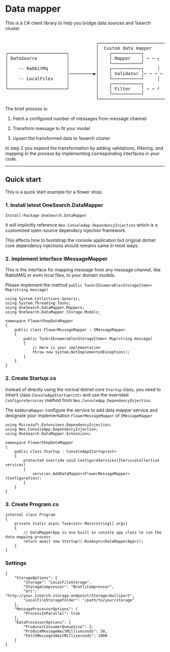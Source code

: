 # Data mapper

This is a C# client library to help you bridge data sources and 1search cluster.

<pre>

                                  ┌────────────────────────────────────────────────────────┐                                 
                                  │  Custom data mapper                                    │                                 
┌──────────────────────┐          │    ┌───────────┐                                       │                                 
│ DataSource           │          │    │ Mapper    │ ─ ─ ┐                                 │                                 
│                      │          │    └───────────┘           ┌────────────────────────┐  │           ┌────────────────────┐
│    -- RabbitMq       │          │    ┌───────────┐     │     │                        │  │           │                    │
│                      │─────────▶│    │ Validator │─ ─ ─ ─ ─ ─│  1search data mapper   │  │──────────▶│  1search service   │
│    -- LocalFiles     │          │    └───────────┘     │     │                        │  │           │                    │
│                      │          │    ┌───────────┐           └────────────────────────┘  │           └────────────────────┘
└──────────────────────┘          │    │ Filter    │ ─ ─ ┘                                 │                                 
                                  │    └───────────┘                                       │                                 
                                  └────────────────────────────────────────────────────────┘                                 
</pre>


The brief process is:

1. Fetch a configured number of messages from message channel

2. Transform message to fit your model

3. Upsert the transformed data to 1search cluster

In step 2 you expend the transformation by adding validations, filtering, and mapping in the process by implementing corresponding interfaces in your code.


---

## Quick start
This is a quick start example for a flower shop.


### 1. Install latest OneSearch.DataMapper 

`Install-Package OneSearch.DataMapper`


It will implicitly reference `Neo.ConsoleApp.DependencyInjection` which is a customized open-source dependecy injection framework.

This affects how to bootstrap the console application but original dotnet core dependency injections should remains same in most ways.

### 2. Implement interface IMessageMapper
This is the interface for mapping message from any message channel, like RabbitMQ or even local files, to your domain models.


Please implement the method `public Task<IEnumerable<StorageItem>> Map(string message)`
```
using System.Collections.Generic;
using System.Threading.Tasks;
using OneSearch.DataMapper.Mappers;
using OneSearch.DataMapper.Storage.Models;

namespace FlowerShopDataMapper
{
    public class FlowerMessageMapper : IMessageMapper
    {
        public Task<IEnumerable<StorageItem>> Map(string message)
        {
            // Here is your implementation
            throw new System.NotImplementedException();
        }
    }
}

```
### 2. Create Startup.cs
Instead of directly using the normal dotnet core `Startup` class, you need to inherit class `ConsoleAppStartup<int>`  and use the overrided `ConfigureServices` method from `Neo.ConsoleApp.DependencyInjection`. 


The `AddDataMapper` configure the service to add data mapper service and designate your implementation `FlowerMessageMapper` of `IMessageMapper`

```
using Microsoft.Extensions.DependencyInjection;
using Neo.ConsoleApp.DependencyInjection;
using OneSearch.DataMapper.Extensions;

namespace FlowerShopDataMapper
{
    public class Startup : ConsoleAppStartup<int>
    {
        protected override void ConfigureServices(IServiceCollection services)
        {
            services.AddDataMapper<FlowerMessageMapper>(Configuration);
        }
    }
}
```

### 3. Create Program.cs

```
internal class Program
{
    private static async Task<int> Main(string[] args)
    {
        // DataMapperApp is one built in console app class to run the data mapping process
        return await new Startup().RunAsync<DataMapperApp>();
    }
}
```


### Settings
```
{
    "StorageOptions": {
        "Storage": "LocalFileStorage",
        "StorageCompressor": "BrotliCompressor",
        "Url": "http://your.1search.storage.endpoint/Storage/multipart",
        "LocalFileStorageFolder": "/path/to/your/storage"
    },
    "MessageProcessorOptions": {
        "ProcessInParallel": true
    },
    "DataProcessorOptions": {
        "ProducerConsumerQueueSize": 2,
        "ProduceMessageWaitMilliseconds": 50,
        "FetchMessagesWaitMilliseconds": 1000
    }
}
```